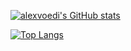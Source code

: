 [![alexvoedi's GitHub stats](https://github-readme-stats.vercel.app/api?username=alexvoedi&theme=radical )](https://github.com/alexvoedi/github-readme-stats)

[![Top Langs](https://github-readme-stats.vercel.app/api/top-langs/?username=alexvoedi&langs_count=8&layout=compact&theme=radical )](https://github.com/alexvoedi/github-readme-stats)
